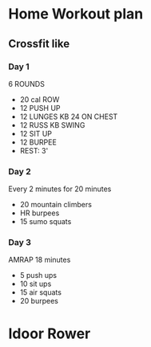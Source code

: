 # Home Workout plan

## Crossfit like

### Day 1

6 ROUNDS
* 20 cal ROW
* 12 PUSH UP
* 12 LUNGES KB 24 ON CHEST
* 12 RUSS KB SWING
* 12 SIT UP
* 12 BURPEE
* REST: 3'

### Day 2

Every 2 minutes for 20 minutes
* 20 mountain climbers
* HR burpees
* 15 sumo squats

### Day 3

AMRAP 18 minutes
* 5 push ups
* 10 sit ups
* 15 air squats
* 20 burpees


# Idoor Rower
